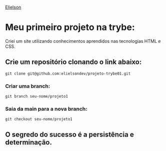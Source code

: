 [Elielson](https://www.linkedin.com/in/elielson-nascimento-1a98b31b4/)

# Meu primeiro projeto na trybe:
Criei um site utilizando conhecimentos aprendidos nas tecnologias HTML e CSS.

## Crie um repositório clonando o link abaixo:
```
git clone git@github.com:elielsondev/projeto-trybe01.git
```
### Criar uma branch:
```
git branch seu-nome/projeto1
```
### Saia da main para a nova branch:
``` 
git checkout seu-nome/projeto1
```

## O segredo do sucesso é a persistência e determinação.
